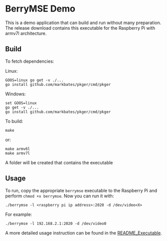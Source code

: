 # BerryMSE Demo

This is a demo application that can build and run without many preparation. The release download contains this executable for the Raspberry Pi with armv7l architecture.

## Build

To fetch dependencies:

Linux:

    GOOS=linux go get -v ./...
    go install github.com/markbates/pkger/cmd/pkger


Windows:

    set GOOS=linux
    go get -v ./...
    go install github.com/markbates/pkger/cmd/pkger

To build:

    make

or:

    make armv6l
    make armv7l

A folder will be created that contains the executable

## Usage

To run, copy the appropriate `berrymse` executable to the Raspberry Pi and perform ``chmod +x berrymse``. Now you can run it with:

	./berrymse -l <raspberry pi ip address>:2020 -d /dev/video<X>

For example:

    ./berrymse -l 192.168.2.1:2020 -d /dev/video0

A more detailed usage instruction can be found in the [README_Executable](README_Executable.md).


